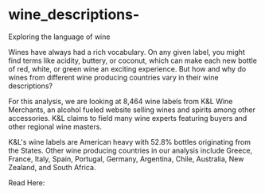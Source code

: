# wine_descriptions-
Exploring the language of wine 

Wines have always had a rich vocabulary. On any given label, you might find terms like acidity, buttery, or coconut, which can make each new bottle of red, white, or green wine an exciting experience. But how and why do wines from different wine producing countries vary in their wine descriptions?

For this analysis, we are looking at 8,464 wine labels from K&L Wine Merchants, an alcohol fueled website selling wines and spirits among other accessories. K&L claims to field many wine experts featuring buyers and other regional wine masters.

K&L's wine labels are American heavy with 52.8% bottles originating from the States. Other wine producing countries in our analysis include Greece, France, Italy, Spain, Portugal, Germany, Argentina, Chile, Australia, New Zealand, and South Africa.

Read Here: 

